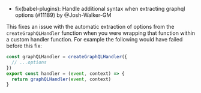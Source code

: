 - fix(babel-plugins): Handle additional syntax when extracting graphql options (#11189) by @Josh-Walker-GM

This fixes an issue with the automatic extraction of options from the `createGraphQLHandler` function when you were wrapping that function within a custom handler function. For example the following would have failed before this fix:
```ts
const graphQLHandler = createGraphQLHandler({
  // ...options
})
export const handler = (event, context) => {
  return graphQLHandler(event, context)
}
```
